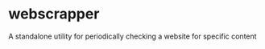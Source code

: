 webscrapper
===========

A standalone utility for periodically checking a website for specific content
